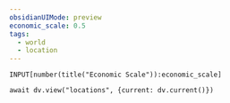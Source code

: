 ```yaml
---
obsidianUIMode: preview
economic_scale: 0.5
tags:
  - world
  - location
---
```


`INPUT[number(title("Economic Scale")):economic_scale]`
```dataviewjs
await dv.view("locations", {current: dv.current()})
```
